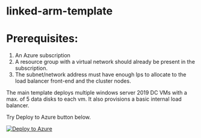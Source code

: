 # linked-arm-template

# Prerequisites:

1.	An Azure subscription
2.	A resource group with a virtual network should already be present in the subscription.
3.	The subnet/network address must have enough Ips to allocate to the load balancer front-end and the cluster nodes.

The main template deploys multiple windows server 2019 DC VMs with a max. of 5 data disks to each vm. It also provisions a basic internal load balancer.

Try Deploy to Azure button below.

[![Deploy to Azure](https://aka.ms/deploytoazurebutton)](https://portal.azure.com/#create/Microsoft.Template/uri/https%3A%2F%2Fraw.githubusercontent.com%2FMahindraManoj%2Flinked-arm-template%2Fmaster%2Fazuredeploy.json)
